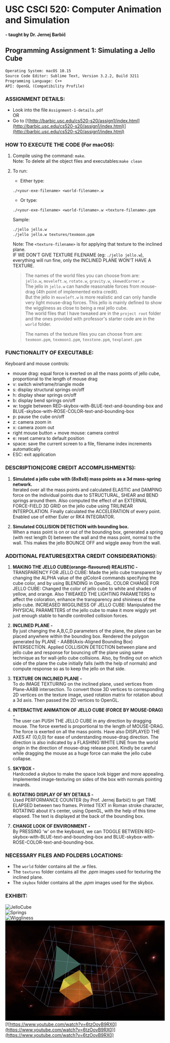 # **USC CSCI 520: Computer Animation and Simulation**  
#### \- taught by Dr. Jernej Barbič  

## **Programming Assignment 1: Simulating a Jello Cube**  

    Operating System: macOS 10.15
    Source Code Editor: Sublime Text, Version 3.2.2, Build 3211
    Programming Language: C++
    API: OpenGL (Compatibility Profile)

### **ASSIGNMENT DETAILS:**
- Look into the file ```Assignment-1-details.pdf```  
                OR
- Go to [![http://barbic.usc.edu/cs520-s20/assign1/index.html](http://barbic.usc.edu/cs520-s20/assign1/index.html)](http://barbic.usc.edu/cs520-s20/assign1/index.html)

### **HOW TO EXECUTE THE CODE (For macOS):**
1. Compile using the command: ```make```.  
Note: To delete all the object files and executables:```make clean```
2. To run:  
    - Either type: 
    ```
    ./<your-exe-filename> <world-filename>.w
    ``` 
    - Or type: 
    ```
    ./<your-exe-filename> <world-filename>.w <texture-filename>.ppm
    ```
    Sample:  
    ```
    ./jello jello.w  
    ./jello jello.w textures/texmoon.ppm
    ```  
    Note: The ```<texture-filename>``` is for applying that texture to the inclined plane.  
    IF WE DON'T GIVE TEXTURE FILENAME (eg: ```./jello jello.w```), everything will run fine, only the INCLINED PLANE WON'T HAVE A TEXTURE.

    >The names of the world files you can choose from are:  
    ```jello.w```, ```moveleft.w```, ```rotate.w```, ```gravity.w```, ```skewedCorner.w```  
    The jello in ```jello.w``` can handle reasonable forces from mouse-drag (4th point of implemented extra credit).  
    But the jello in ```moveleft.w``` is more realistic and can only handle very light mouse-drag forces. This jello is mainly defined to show the wiggliness as close to being a real jello cube.  
    The world files that I have tweaked are in the ```project root``` folder and the ones provided with professor's starter code are in the ```world``` folder.
    >  
      
    >The names of the texture files you can choose from are:
    ```texmoon.ppm```, ```texmoon1.ppm```, ```texstone.ppm```, ```texplanet.ppm```
    >

### **FUNCTIONALITY OF EXECUTABLE:**
Keyboard and mouse controls:
- mouse drag: equal force is exerted on all the mass points of jello cube, proportional to the length of mouse drag
- v: switch wireframe/triangle mode
- s: display structural springs on/off
- h: display shear springs on/off
- b: display bend springs on/off
- w: toggle between RED-skybox-with-BLUE-text-and-bounding-box and BLUE-skybox-with-ROSE-COLOR-text-and-bounding-box
- p: pause the cube on/off
- z: camera zoom in
- x: camera zoom out
- right mouse button + move mouse: camera control
- e: reset camera to default position
- space: save the current screen to a file, filename index increments automatically
- ESC: exit application

### **DESCRIPTION(CORE CREDIT ACCOMPLISHMENTS):**
1. **Simulated a jello cube with (8x8x8) mass points as a 3d mass-spring network.**  
Iterated over all the mass points and calculated ELASTIC and DAMPING force on the individual points due to STRUCTURAL, SHEAR and BEND springs around them. Also computed the effect of an EXTERNAL FORCE-FIELD 3D GRID on the jello cube using TRILINEAR INTERPOLATION. Finally calculated the ACCELERATION of every point. Enabled use of either Euler or RK4 INTEGRATOR.

2. **Simulated COLLISION DETECTION with bounding box.**  
When a mass point is on or out of the bounding box, generated a spring (with rest length 0) between the wall and the mass point, normal to the wall. This makes the jello BOUNCE OFF and wiggle away from the wall.

### **ADDITIONAL FEATURES(EXTRA CREDIT CONSIDERATIONS):**
1. **MAKING THE JELLO CUBE(orange-flavoured) REALISTIC -**  
TRANSPARENCY FOR JELLO CUBE: Made the jello cube transparent by changing the ALPHA value of the glColor4 commands specifying the cube color, and by using BLENDING in OpenGL.
COLOR CHANGE FOR JELLO CUBE: Changed the color of jello cube to white and shades of yellow, and orange. Also TWEAKED THE LIGHTING PARAMETERS to affect the coloration, enhance the transparency and shininess of the jello cube.
INCREASED WIGGLINESS OF JELLO CUBE: Manipulated the PHYSICAL PARAMETERS of the jello cube to make it more wiggly yet just enough stable to handle controlled collision forces.

2. **INCLINED PLANE -**  
By just changing the A,B,C,D parameters of the plane, the plane can be placed anywhere within the bounding box. Rendered the polygon generated by PLANE - AABB(Axis-Aligned Bounding Box) INTERSECTION. Applied COLLISION DETECTION between plane and jello cube and response for bouncing off the plane using same technique as for wall-jello cube collisions. Also, by finding out on which side of the plane the cube initially falls (with the help of normals) and compute response so as to keep the jello on that side.

3. **TEXTURE ON INCLINED PLANE -**  
To do IMAGE TEXTURING on the inclined plane, used vertices from Plane-AABB intersection. To convert those 3D vertices to corresponding 2D vertices on the texture image, used rotation matrix for rotation about a 3d axis. Then passed the 2D vertices to OpenGL.

4. **INTERACTIVE ANIMATION OF JELLO CUBE (FORCE BY MOUSE-DRAG) -**  
The user can PUSH THE JELLO CUBE in any direction by dragging mouse. The force exerted is proportional to the length of MOUSE-DRAG. The force is exerted on all the mass points. Have also DISPLAYED THE AXES AT (0,0,0) for ease of understanding mouse-drag direction. The direction is also indicated by a FLASHING WHITE LINE from the world origin in the direction of mouse-drag release point. Kindly be careful while dragging the mouse as a huge force can make the jello cube collapse.

5. **SKYBOX -**  
Hardcoded a skybox to make the space look bigger and more appealing. Implemented image-texturing on sides of the box with normals pointing inwards.

6. **ROTATING DISPLAY OF MY DETAILS -**  
Used PERFORMANCE COUNTER (by Prof. Jernej Barbič) to get TIME ELAPSED between two frames. Printed TEXT in Roman stroke character, ROTATING about it's center, using OpenGL, with the help of this time elapsed. The text is displayed at the back of the bounding box.

7. **CHANGE LOOK OF ENVIRONMENT -**  
By PRESSING 'w' on the keyboard, we can TOGGLE BETWEEN RED-skybox-with-BLUE-text-and-bounding-box and BLUE-skybox-with-ROSE-COLOR-text-and-bounding-box.

### **NECESSARY FILES AND FOLDERS LOCATIONS:**
- The ```world``` folder contains all the _.w_ files.
- The ```textures``` folder contains all the _.ppm_ images used for texturing the inclined plane.
- The ```skybox``` folder contains all the _.ppm_ images used for the skybox.

### **EXHIBIT:**
![JelloCube](sample-images/main.png)  
![Springs](sample-images/springs.png)  
![Wiggliness](sample-images/wiggly.png)  
![UntexturedPlane](sample-images/untextured.png)  
[![https://www.youtube.com/watch?v=6tzOovB9RX0](https://www.youtube.com/watch?v=6tzOovB9RX0)](https://www.youtube.com/watch?v=6tzOovB9RX0)
